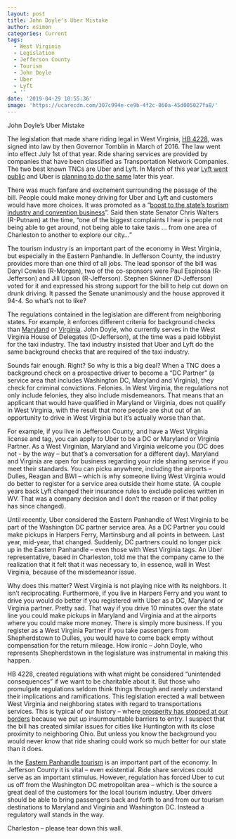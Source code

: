 ```yaml
---
layout: post
title: John Doyle's Uber Mistake
author: esimon
categories: Current
tags:
  - West Virginia
  - Legislation
  - Jefferson County
  - Tourism
  - John Doyle
  - Uber
  - Lyft
  - ''
date: '2019-04-29 10:55:36'
image: 'https://ucarecdn.com/307c994e-ce9b-4f2c-860a-45d005027fa8/'
---
```

John Doyle’s Uber Mistake

The legislation that made share riding legal in West Virginia, [HB 4228](http://www.wvlegislature.gov/Bill_Status/bills_text.cfm?billdoc=HB4228%20SUB%20ENR.htm&yr=2016&sesstype=RS&i=4228), was signed into law by then Governor Tomblin in March of 2016.  The law went into effect July 1st of that year.  Ride sharing services are provided by companies that have been classified as Transportation Network Companies. The two best known TNCs are Uber and Lyft.  In March of this year [Lyft went public](https://www.forbes.com/sites/chuckjones/2019/03/28/is-lyft-worth-19-billion/#6b842e2e6c63) and Uber is [planning to do the same](https://www.barrons.com/articles/uber-ipo-stock-price-51556285741) later this year.   

There was much fanfare and excitement surrounding the passage of the bill.  People could make money driving for Uber and Lyft and customers would have more choices. It was promoted as a “[boost to the state’s tourism industry and convention business](https://www.wvgazettemail.com/business/wv-senate-oks-uber-bill/article_ddd95f91-97f9-5ec0-ad7b-584d05756710.html)”.  Said then state Senator Chris Walters (R-Putnam) at the time, “one of the biggest complaints I hear is people not being able to get around, not being able to take taxis … from one area of Charleston to another to explore our city…”

The tourism industry is an important part of the economy in West Virginia, but especially in the Eastern Panhandle.  In Jefferson County, the industry provides more than one third of all jobs.  The lead sponsor of the bill was Daryl Cowles (R-Morgan), two of the co-sponsors were Paul Espinosa (R-Jefferson) and Jill Upson (R-Jefferson).  Stephen Skinner (D-Jefferson) voted for it and expressed his strong support for the bill to help cut down on drunk driving.  It passed the Senate unanimously and the house approved it 94-4.  So what’s not to like?  

The regulations contained in the legislation are different from neighboring states.  For example, it enforces different criteria for background checks than [Maryland](https://www.psc.state.md.us/wp-content/uploads/TNO-Brochure-for-website_07312018.pdf) or [Virginia](https://www.dmv.virginia.gov/commercial/#tnc/screening.asp).  John Doyle, who currently serves in the West Virginia House of Delegates (D-Jefferson), at the time was a paid lobbyist for the taxi industry.  The taxi industry insisted that Uber and Lyft do the same background checks that are required of the taxi industry.  

Sounds fair enough. Right?  So why is this a big deal?  When a TNC does a background check on a prospective driver to become a “DC Partner” (a service area that includes Washington DC, Maryland and Virginia), they check for criminal convictions.  Felonies.  In West Virginia, the regulations not only include felonies, they also include misdemeanors.  That means that an applicant that would have qualified in Maryland or Virginia, does not qualify in West Virginia, with the result that more people are shut out of an opportunity to drive in West Virginia but it’s actually worse than that.  

For example, if you live in Jefferson County, and have a West Virginia license and tag, you can apply to Uber to be a DC or Maryland or Virginia Partner.  As a West Virginian, Maryland and Virginia welcome you (DC does not - by the way – but that’s a conversation for a different day).   Maryland and Virginia are open for business regarding your ride sharing service if you meet their standards.  You can picku anywhere, including the airports – Dulles, Reagan and BWI – which is why someone living West Virginia would do better to register for a service area outside their home state. (A couple years back Lyft changed their insurance rules to exclude policies written in WV.  That was a company decision and I don’t the reason or if that policy has since changed).  

Until recently, Uber considered the Eastern Panhandle of West Virginia to be part of the Washington DC partner service area.  As a DC Partner you could make pickups in Harpers Ferry, Martinsburg and all points in between.  Last year, mid-year, that changed.  Suddenly, DC partners could no longer pick up in the Eastern Panhandle – even those with West Virginia tags.  An Uber representative, based in Charleston, told me that the company came to the realization that it felt that it was necessary to, in essence, wall in West Virginia, because of the misdemeanor issue.  

Why does this matter? West Virginia is not playing nice with its neighbors.  It isn’t reciprocating.  Furthermore, if you live in Harpers Ferry and you want to drive you would do better if you registered with Uber as a DC, Maryland or Virginia partner.  Pretty sad.  That way if you drive 10 minutes over the state line you could make pickups in Maryland and Virginia and at the airports where you could make more money. There is simply more business.  If you register as a West Virginia Partner if you take passengers from Shepherdstown to Dulles, you would have to come back empty without compensation for the return mileage. How ironic – John Doyle, who represents Shepherdstown in the legislature was instrumental in making this happen. 

HB 4228, created regulations with what might be considered “unintended consequences” if we want to be charitable about it.  But those who promulgate regulations seldom think things through and rarely understand their implications and ramifications.  This legislation erected a wall between West Virginia and neighboring states with regard to transportations services.  This is typical of our history – where[ prosperity has stopped at our borders](https://www.goodreads.com/book/show/764833.Unleashing_Capitalism) because we put up insurmountable barriers to entry.  I suspect that the bill has created similar issues for cities like Huntington with its close proximity to neighboring Ohio.  But unless you know the background you would never know that ride sharing could work so much better for our state than it does.  

In the [Eastern Panhandle tourism](https://www.heraldmailmedia.com/news/tri_state/west_virginia/study-eastern-panhandle-leads-way-in-w-va-tourism/article_a7a892d4-d277-11e8-b06f-978349352a3b.html) is an important part of the economy.  In Jefferson County it is vital – even existential.  Ride share services could serve as an important stimulus.  However, regulation has forced Uber to cut us off from the Washington DC metropolitan area – which is the source a great deal of the customers for the local tourism industry.  Uber drivers should be able to bring passengers back and forth to and from our tourism destinations to Maryland and Virginia and Washington DC.  Instead a regulatory wall stands in the way.  

Charleston – please tear down this wall.
